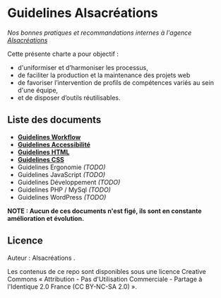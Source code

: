 # Guidelines Alsacréations

_Nos bonnes pratiques et recommandations internes à l'agence [Alsacréations](http://www.alsacreations.fr)_

Cette présente charte a pour objectif :

* d'uniformiser et d’harmoniser les processus,
* de faciliter la production et la maintenance des projets web
* de favoriser l’intervention de profils de compétences variés au sein d'une équipe,
* et de disposer d’outils réutilisables.

## Liste des documents

* [**Guidelines Workflow**](https://github.com/alsacreations/guidelines/blob/master/Guidelines-Workflow.md)
* [**Guidelines Accessibilité**](https://github.com/alsacreations/guidelines/blob/master/Guidelines-Accessibilite.md)
* [**Guidelines HTML**](https://github.com/alsacreations/guidelines/blob/master/Guidelines-HTML.md)
* [**Guidelines CSS**](https://github.com/alsacreations/guidelines/blob/master/Guidelines-CSS.md)
* Guidelines Ergonomie _(TODO)_
* Guidelines JavaScript _(TODO)_
* Guidelines Développement _(TODO)_
* Guidelines PHP / MySql _(TODO)_
* Guidelines WordPress _(TODO)_

**NOTE : Aucun de ces documents n'est figé, ils sont en constante amélioration et évolution.**

## Licence

Auteur : Alsacréations .

Les contenus de ce repo sont disponibles sous une licence Creative Commons « Attribution - Pas d'Utilisation Commerciale - Partage à l'Identique 2.0 France (CC BY-NC-SA 2.0) ».
